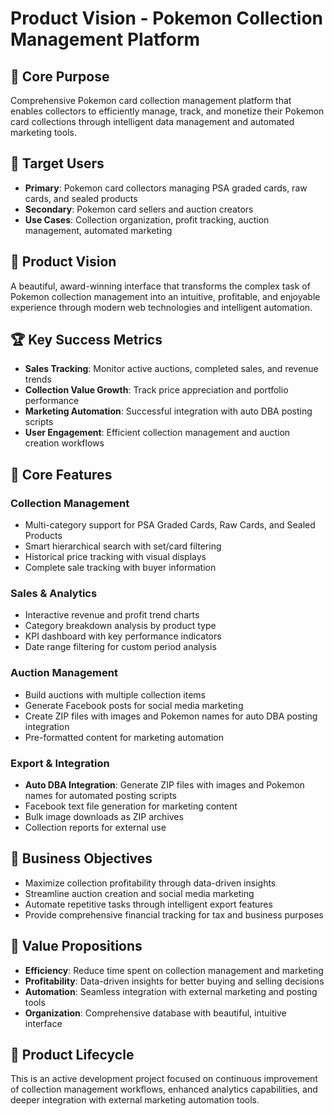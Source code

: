 # Product Vision - Pokemon Collection Management Platform

## 🎯 Core Purpose

Comprehensive Pokemon card collection management platform that enables collectors to efficiently manage, track, and monetize their Pokemon card collections through intelligent data management and automated marketing tools.

## 👥 Target Users

- **Primary**: Pokemon card collectors managing PSA graded cards, raw cards, and sealed products
- **Secondary**: Pokemon card sellers and auction creators
- **Use Cases**: Collection organization, profit tracking, auction management, automated marketing

## 🎨 Product Vision

A beautiful, award-winning interface that transforms the complex task of Pokemon collection management into an intuitive, profitable, and enjoyable experience through modern web technologies and intelligent automation.

## 🏆 Key Success Metrics

- **Sales Tracking**: Monitor active auctions, completed sales, and revenue trends
- **Collection Value Growth**: Track price appreciation and portfolio performance
- **Marketing Automation**: Successful integration with auto DBA posting scripts
- **User Engagement**: Efficient collection management and auction creation workflows

## 🚀 Core Features

### Collection Management

- Multi-category support for PSA Graded Cards, Raw Cards, and Sealed Products
- Smart hierarchical search with set/card filtering
- Historical price tracking with visual displays
- Complete sale tracking with buyer information

### Sales & Analytics

- Interactive revenue and profit trend charts
- Category breakdown analysis by product type
- KPI dashboard with key performance indicators
- Date range filtering for custom period analysis

### Auction Management

- Build auctions with multiple collection items
- Generate Facebook posts for social media marketing
- Create ZIP files with images and Pokemon names for auto DBA posting integration
- Pre-formatted content for marketing automation

### Export & Integration

- **Auto DBA Integration**: Generate ZIP files with images and Pokemon names for automated posting scripts
- Facebook text file generation for marketing content
- Bulk image downloads as ZIP archives
- Collection reports for external use

## 💼 Business Objectives

- Maximize collection profitability through data-driven insights
- Streamline auction creation and social media marketing
- Automate repetitive tasks through intelligent export features
- Provide comprehensive financial tracking for tax and business purposes

## 🎯 Value Propositions

- **Efficiency**: Reduce time spent on collection management and marketing
- **Profitability**: Data-driven insights for better buying and selling decisions
- **Automation**: Seamless integration with external marketing and posting tools
- **Organization**: Comprehensive database with beautiful, intuitive interface

## 🔄 Product Lifecycle

This is an active development project focused on continuous improvement of collection management workflows, enhanced analytics capabilities, and deeper integration with external marketing automation tools.
